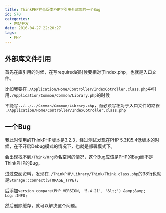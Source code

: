 ```yaml
---
title: ThinkPHP在低版本PHP下引用外部库的一个Bug
id: 570
categories:
  - 网站开发
date: 2016-04-27 22:20:27
tags:
  - PHP
---
```


## 外部库文件引用

首先在库引用的时候，在写required的时候要相对于index.php，也就是入口文件。

比如我要在`./Application/Home/Controller/IndexCotroller.class.php`中引用`./Application/Common/Common/Library.php`的时候

不能写`../../../Common/Common/Library.php`，而必须写相对于入口文件的路径 `./Application/Home/Controller/IndexCotroller.class.php`

## 一个Bug

我此时使用的ThinkPHP版本是3.2.3，经过测试发现在PHP 5.3和5.4低版本的时候，在不开启Debug模式的情况下，也就是部署模式下。

会出现找不到`/Think/Org`命名空间的情况，这个Bug应该是PHP的Bug而不是ThinkPHP的Bug。

进过查阅资料，发现在`./ThinkPHP/Library/Think/Think.class.php`的38行也就是`Storage::connect(STORAGE_TYPE);`

后添加`version_compare(PHP_VERSION, '5.4.21', '&lt;') &amp;&amp; Log::INFO;`

然后删除缓存，就可以解决这个问题。